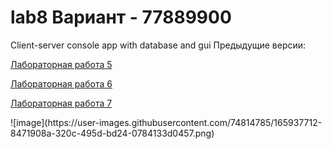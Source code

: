 # lab8 Вариант - 77889900
Client-server console app with database and gui
Предыдущие версии:
<p><a href="https://github.com/ChnrVn/lab5.1#lab5v20--%D0%B2%D0%B0%D1%80%D0%B8%D0%B0%D0%BD%D1%82---312698">Лабораторная работа 5</a></p>
<p><a href="https://github.com/ChnrVn/lab6.1">Лабораторная работа 6</a></p>
<p><a href="https://github.com/ChnrVn/lab7">Лабораторная работа 7</a></p>
![image](https://user-images.githubusercontent.com/74814785/165937712-8471908a-320c-495d-bd24-0784133d0457.png)

